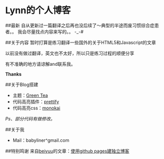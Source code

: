 Lynn的个人博客
============================

##最新
自从更新过一篇翻译之后再也没后续了～典型的半途而废习惯综合症患者。。
我会尽量找点内容来写的。。
-_-#

##关于内容
暂时打算是练习翻译一些国外的关于HTML5和Javascript的文章

以前没有做过翻译，英文也不太好，所以只是练习过程的顺便分享

有不准确的地方请谅解and联系我。

__Thanks__

##关于Blog搭建
- 主题：[Green Tea](http://richbray.me/frap/)
- 代码高亮插件：[prettify](https://code.google.com/p/google-code-prettify/)
- 代码高亮css：[monokai](https://github.com/RaphaelDDL/google-prettify-monokai-theme)

_Ps、部分代码有做修改。_

##关于我
- Mail：babyliner^gmail.com

##特别鸣谢
来自[beiyuu](http://github.com/beiyuu)的文章：[使用github pages建独立博客](http://beiyuu.com/github-pages/)
